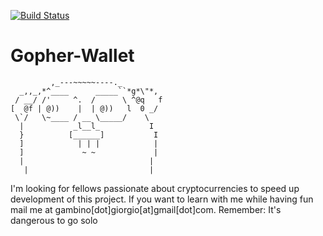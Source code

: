 [![Build Status](https://travis-ci.org/mrbuzz/bitcoin-go.svg?branch=master)](https://travis-ci.org/mrbuzz/Gopher-Wallet)

# Gopher-Wallet

             ,_---~~~~~----._         
      _,,_,*^____      _____``*g*\"*, 
     / __/ /'     ^.  /      \ ^@q   f 
    [  @f | @))    |  | @))   l  0 _/  
     \`/   \~____ / __ \_____/    \   
      |           _l__l_           I   
      }          [______]           I  
      ]            | | |            |  
      ]             ~ ~             |  
      |                            |   
       |                           | 

I'm looking for fellows passionate about cryptocurrencies to speed up development of this project. If you want to learn with me while having fun mail me at gambino[dot]giorgio[at]gmail[dot]com. Remember: It's dangerous to go solo
